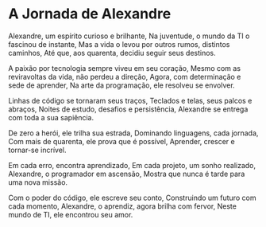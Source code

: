 # A Jornada de Alexandre

Alexandre, um espírito curioso e brilhante,
Na juventude, o mundo da TI o fascinou de instante,
Mas a vida o levou por outros rumos, distintos caminhos,
Até que, aos quarenta, decidiu seguir seus destinos.

A paixão por tecnologia sempre viveu em seu coração,
Mesmo com as reviravoltas da vida, não perdeu a direção,
Agora, com determinação e sede de aprender,
Na arte da programação, ele resolveu se envolver.

Linhas de código se tornaram seus traços,
Teclados e telas, seus palcos e abraços,
Noites de estudo, desafios e persistência,
Alexandre se entrega com toda a sua sapiência.

De zero a herói, ele trilha sua estrada,
Dominando linguagens, cada jornada,
Com mais de quarenta, ele prova que é possível,
Aprender, crescer e tornar-se incrível.

Em cada erro, encontra aprendizado,
Em cada projeto, um sonho realizado,
Alexandre, o programador em ascensão,
Mostra que nunca é tarde para uma nova missão.

Com o poder do código, ele escreve seu conto,
Construindo um futuro com cada momento,
Alexandre, o aprendiz, agora brilha com fervor,
Neste mundo de TI, ele encontrou seu amor.
